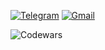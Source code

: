 [![Telegram](https://img.shields.io/badge/Telegram-2CA5E0?style=for-the-badge)](https://t.me/kvrdv)
[![Gmail](https://img.shields.io/badge/Gmail-D14836?style=for-the-badge)](mailto:s.kovardaev@gmail.com)

![Codewars](https://www.codewars.com/users/kvrdv/badges/large)
